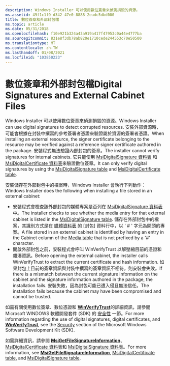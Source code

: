 ```yaml
---
description: Windows Installer 可以使用數位簽章來偵測損毀的資源。
ms.assetid: 49f1c1f9-d342-47e0-8888-2eadc5dbd000
title: 數位簽章和外部封包檔
ms.topic: article
ms.date: 05/31/2018
ms.openlocfilehash: f10e921b324a43a919a417f47953c0a44e4777ba
ms.sourcegitcommit: 831e8f3db78ab820e1710cede244553c70e50500
ms.translationtype: MT
ms.contentlocale: zh-TW
ms.lasthandoff: 01/08/2021
ms.locfileid: "103850223"
---
```

# <a name="digital-signatures-and-external-cabinet-files"></a><span data-ttu-id="8290f-103">數位簽章和外部封包檔</span><span class="sxs-lookup"><span data-stu-id="8290f-103">Digital Signatures and External Cabinet Files</span></span>

<span data-ttu-id="8290f-104">Windows Installer 可以使用數位簽章來偵測損毀的資源。</span><span class="sxs-lookup"><span data-stu-id="8290f-104">Windows Installer can use digital signatures to detect corrupted resources.</span></span> <span data-ttu-id="8290f-105">安裝外部資源時，可能會根據在封裝中撰寫的參考簽署者憑證來驗證屬於資源的簽署者憑證。</span><span class="sxs-lookup"><span data-stu-id="8290f-105">When installing an external resource, the signer certificate belonging to the resource may be verified against a reference signer certificate authored in the package.</span></span> <span data-ttu-id="8290f-106">安裝程式無法驗證內部封包的簽章。</span><span class="sxs-lookup"><span data-stu-id="8290f-106">The installer cannot verify signatures for internal cabinets.</span></span> <span data-ttu-id="8290f-107">它只能使用 [MsiDigitalSignature 資料表](msidigitalsignature-table.md) 和 [MsiDigitalCertificate 資料表](msidigitalcertificate-table.md)來驗證數位簽章。</span><span class="sxs-lookup"><span data-stu-id="8290f-107">It can only verify digital signatures by using the [MsiDigitalSignature table](msidigitalsignature-table.md) and [MsiDigitalCertificate table](msidigitalcertificate-table.md).</span></span>

<span data-ttu-id="8290f-108">安裝儲存在外部封包中的檔案時，Windows Installer 會執行下列動作：</span><span class="sxs-lookup"><span data-stu-id="8290f-108">Windows Installer does the following when installing a file stored in an external cabinet:</span></span>

-   <span data-ttu-id="8290f-109">安裝程式會檢查該外部封包的媒體專案是否列在 [MsiDigitalSignature 資料表](msidigitalsignature-table.md)中。</span><span class="sxs-lookup"><span data-stu-id="8290f-109">The installer checks to see whether the media entry for that external cabinet is listed in the [MsiDigitalSignature table](msidigitalsignature-table.md).</span></span> <span data-ttu-id="8290f-110">儲存在外部封包中的檔案，其識別方式是在 [媒體資料表](media-table.md) 的 [封包] 資料行中，以 ' \# ' 字元為開頭的專案。</span><span class="sxs-lookup"><span data-stu-id="8290f-110">A file stored in an external cabinet is identified by having an entry in the Cabinet column of the [Media table](media-table.md) that is not prefixed by a '\#' character.</span></span>
-   <span data-ttu-id="8290f-111">開啟外部封包之前，安裝程式會呼叫 WinVerifyTrust 以解壓縮目前的憑證和雜湊資訊。</span><span class="sxs-lookup"><span data-stu-id="8290f-111">Before opening the external cabinet, the installer calls WinVerifyTrust to extract the current certificate and hash information.</span></span> <span data-ttu-id="8290f-112">如果封包上目前的簽章資訊與封裝中撰寫的簽章資訊不相符，則安裝會失敗。</span><span class="sxs-lookup"><span data-stu-id="8290f-112">If there is a mismatch between the current signature information on the cabinet and the signature information authored in the package, the installation fails.</span></span> <span data-ttu-id="8290f-113">安裝失敗，因為封包可能已遭入侵且無法信任。</span><span class="sxs-lookup"><span data-stu-id="8290f-113">The installation fails because the cabinet may have been compromised and cannot be trusted.</span></span>

<span data-ttu-id="8290f-114">如需有關使用數位簽章、數位憑證和 [**WinVerifyTrust**](/windows/desktop/api/wintrust/nf-wintrust-winverifytrust)的詳細資訊，請參閱 Microsoft WINDOWS 軟體開發套件 (SDK) 的 [安全性](https://msdn.microsoft.com/library/cc527452.aspx) 一節。</span><span class="sxs-lookup"><span data-stu-id="8290f-114">For more information regarding the use of digital signatures, digital certificates, and [**WinVerifyTrust**](/windows/desktop/api/wintrust/nf-wintrust-winverifytrust), see the [Security](https://msdn.microsoft.com/library/cc527452.aspx) section of the Microsoft Windows Software Development Kit (SDK).</span></span>

<span data-ttu-id="8290f-115">如需詳細資訊，請參閱 [**MsiGetFileSignatureInformation**](/windows/desktop/api/Msi/nf-msi-msigetfilesignatureinformationa)、 [MsiDigitalCertificate 資料表](msidigitalcertificate-table.md)和 [MsiDigitalSignature 資料表](msidigitalsignature-table.md)。</span><span class="sxs-lookup"><span data-stu-id="8290f-115">For more information, see [**MsiGetFileSignatureInformation**](/windows/desktop/api/Msi/nf-msi-msigetfilesignatureinformationa), [MsiDigitalCertificate table](msidigitalcertificate-table.md), and [MsiDigitalSignature table](msidigitalsignature-table.md).</span></span>

 

 
